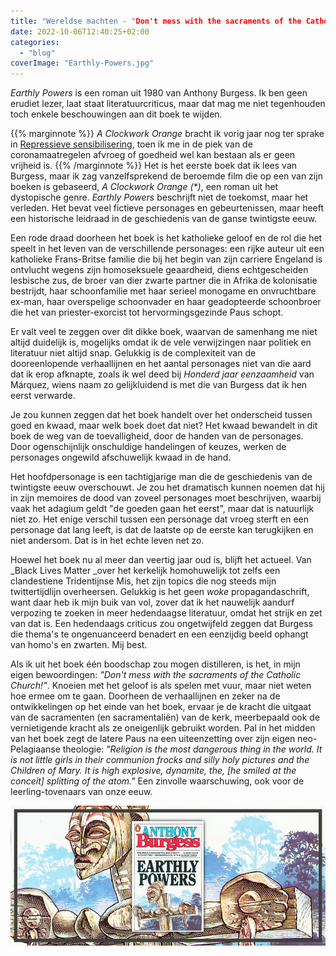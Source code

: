 ```yaml
---
title: "Wereldse machten - "Don't mess with the sacraments of the Catholic Church!""
date: 2022-10-06T12:40:25+02:00
categories: 
  - "blog"
coverImage: "Earthly-Powers.jpg"
---
```


_Earthly Powers_ is een roman uit 1980 van Anthony Burgess. Ik ben geen erudiet lezer, laat staat literatuurcriticus, maar dat mag me niet tegenhouden toch enkele beschouwingen aan dit boek te wijden.

{{% marginnote %}}
_A Clockwork Orange_ bracht ik vorig jaar nog ter sprake in [Repressieve sensibilisering](/blog/repressieve-sensibilisering/), toen ik me in de piek van de coronamaatregelen afvroeg of goedheid wel kan bestaan als er geen vrijheid is.
{{% /marginnote %}}
Het is het eerste boek dat ik lees van Burgess, maar ik zag vanzelfsprekend de beroemde film die op een van zijn boeken is gebaseerd, _A Clockwork Orange (*)_, een roman uit het dystopische genre. _Earthly Powers_ beschrijft niet de toekomst, maar het verleden. Het bevat veel fictieve personages en gebeurtenissen, maar heeft een historische leidraad in de geschiedenis van de ganse twintigste eeuw. 

Een rode draad doorheen het boek is het katholieke geloof en de rol die het speelt in het leven van de verschillende personages: een rijke auteur uit een katholieke Frans-Britse familie die bij het begin van zijn carriere Engeland is ontvlucht wegens zijn homoseksuele geaardheid, diens echtgescheiden lesbische zus, de broer van dier zwarte partner die in Afrika de kolonisatie bestrijdt, haar schoonfamilie met haar serieel monogame en onvruchtbare ex-man, haar overspelige schoonvader en haar geadopteerde schoonbroer die het van priester-exorcist tot hervormingsgezinde Paus schopt. 

Er valt veel te zeggen over dit dikke boek, waarvan de samenhang me niet altijd duidelijk is, mogelijks omdat ik de vele verwijzingen naar politiek en literatuur niet altijd snap. Gelukkig is de complexiteit van de dooreenlopende verhaallijnen en het aantal personages niet van die aard dat ik erop afknapte, zoals ik wel deed bij _Honderd jaar eenzaamheid_ van Márquez, wiens naam zo gelijkluidend is met die van Burgess dat ik hen eerst verwarde. 

Je zou kunnen zeggen dat het boek handelt over het onderscheid tussen goed en kwaad, maar welk boek doet dat niet? Het kwaad bewandelt in dit boek de weg van de toevalligheid, door de handen van de personages. Door ogenschijnlijk onschuldige handelingen of keuzes, werken de personages ongewild afschuwelijk kwaad in de hand. 

Het hoofdpersonage is een tachtigjarige man die de geschiedenis van de twintigste eeuw overschouwt. Je zou het dramatisch kunnen noemen dat hij in zijn memoires de dood van zoveel personages moet beschrijven, waarbij vaak het adagium geldt "de goeden gaan het eerst", maar dat is natuurlijk niet zo. Het enige verschil tussen een personage dat vroeg sterft en een personage dat lang leeft, is dat de laatste op de eerste kan terugkijken en niet andersom. Dat is in het echte leven net zo. 

Hoewel het boek nu al meer dan veertig jaar oud is, blijft het actueel. Van _Black Lives Matter _over het kerkelijk homohuwelijk tot zelfs een clandestiene Tridentijnse Mis, het zijn topics die nog steeds mijn twittertijdlijn overheersen. Gelukkig is het geen _woke_ propagandaschrift, want daar heb ik mijn buik van vol, zover dat ik het nauwelijk aandurf verpozing te zoeken in meer hedendaagse literatuur, omdat het strijk en zet van dat is. Een hedendaags criticus zou ongetwijfeld zeggen dat Burgess die thema's te ongenuanceerd benadert en een eenzijdig beeld ophangt van homo's en zwarten. Mij best. 

Als ik uit het boek één boodschap zou mogen distilleren, is het, in mijn eigen bewoordingen: _"Don't mess with the sacraments of the Catholic Church!"_. Knoeien met het geloof is als spelen met vuur, maar niet weten hoe ermee om te gaan. Doorheen de verhaallijnen en zeker na de ontwikkelingen op het einde van het boek, ervaar je de kracht die uitgaat van de sacramenten (en sacramentaliën) van de kerk, meerbepaald ook de vernietigende kracht als ze oneigenlijk gebruikt worden. Pal in het midden van het boek zegt de latere Paus na een uiteenzetting over zijn eigen neo-Pelagiaanse theologie: _"Religion is the most dangerous thing in the world. It is not little girls in their communion frocks and silly holy pictures and the Children of Mary. It is high explosive, dynamite, the, [he smiled at the conceit] splitting of the atom."_ Een zinvolle waarschuwing, ook voor de leerling-tovenaars van onze eeuw.

![](images/Earthly-Powers.jpg)
